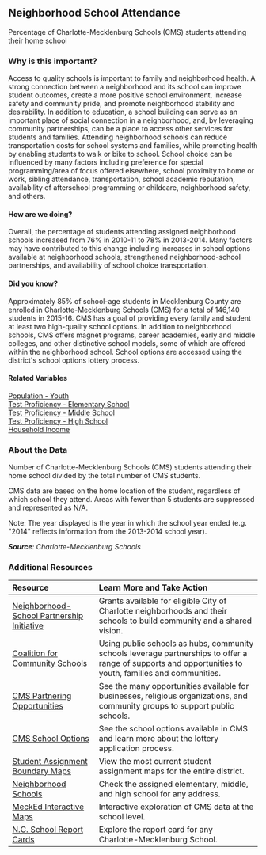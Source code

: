 ## Neighborhood School Attendance 
Percentage of Charlotte-Mecklenburg Schools (CMS) students attending their home school

### Why is this important?
Access to quality schools is important to family and neighborhood health. A strong connection between a neighborhood and its school can improve student outcomes, create a more positive school environment, increase safety and community pride, and promote neighborhood stability and desirability. In addition to education, a school building can serve as an important place of social connection in a neighborhood, and, by leveraging community partnerships, can be a place to access other services for students and families. Attending neighborhood schools can reduce transportation costs for school systems and families, while promoting health by enabling students to walk or bike to school. School choice can be influenced by many factors including preference for special programming/area of focus offered elsewhere, school proximity to home or work, sibling attendance, transportation, school academic reputation, availability of afterschool programming or childcare, neighborhood safety, and others.

#### How are we doing?
Overall, the percentage of students attending assigned neighborhood schools increased from 76% in 2010-11 to 78% in 2013-2014. Many factors may have contributed to this change including increases in school options available at neighborhood schools, strengthened neighborhood-school partnerships, and availability of school choice transportation. 

#### Did you know?
Approximately 85% of school-age students in Mecklenburg County are enrolled in Charlotte-Mecklenburg Schools (CMS) for a total of 146,140 students in 2015-16. CMS has a goal of providing every family and student at least two high-quality school options. In addition to neighborhood schools, CMS offers magnet programs, career academies, early and middle colleges, and other distinctive school models, some of which are offered within the neighborhood school. School options are accessed using the district's school options lottery process.

#### Related Variables
<a href="javascript:void(0)" onclick="model.metricId = 'm12'">Population - Youth</a>  
<a href="javascript:void(0)" onclick="model.metricId = 'm62'">Test Proficiency - Elementary School</a>  
<a href="javascript:void(0)" onclick="model.metricId = 'm63'">Test Proficiency - Middle School</a>  
<a href="javascript:void(0)" onclick="model.metricId = 'm64'">Test Proficiency - High School</a>  
<a href="javascript:void(0)" onclick="model.metricId = 'm37'">Household Income</a>  


### About the Data
Number of Charlotte-Mecklenburg Schools (CMS) students attending their home school divided by the total number of CMS students. 

CMS data are based on the home location of the student, regardless of which school they attend. Areas with fewer than 5 students are suppressed and represented as N/A.

Note: The year displayed is the year in which the school year ended (e.g. "2014" reflects information from the 2013-2014 school year).  

_**Source**: Charlotte-Mecklenburg Schools_

### Additional Resources
|Resource | Learn More and Take Action | 
|:--- | :--- |
|[Neighborhood-School Partnership Initiative](http://charlottenc.gov/NBS/CE/NMG/Pages/Opportunities.aspx) |Grants available for eligible City of Charlotte neighborhoods and their schools to build community and a shared vision.
|[Coalition for Community Schools](http://www.communityschools.org/)|Using public schools as hubs, community schools leverage partnerships to offer a range of supports and opportunities to youth, families and communities.
|[CMS Partnering Opportunities](http://www.cms.k12.nc.us/cmsdepartments/vp/Pages/PartneringOpportunities.aspx)|See the many opportunities available for businesses, religious organizations, and community groups to support public schools.
|[CMS School Options](http://www.cms.k12.nc.us/cmsdepartments/ci/MagnetPrograms/Pages/default.aspx)|See the school options available in CMS and learn more about the lottery application process.
|[Student Assignment Boundary Maps](http://www.cms.k12.nc.us/cmsdepartments/StudentPlacement/Pages/BoundaryMaps.aspx)| View the most current student assignment maps for the entire district.
|[Neighborhood Schools](http://mcmap.org/geoportal/?q=schools-home)| Check the assigned elementary, middle, and high school for any address.
|[MeckEd Interactive Maps](http://www.mecked.org/mecked-interactive-data-maps-of-cms/)|Interactive exploration of CMS data at the school level.
|[N.C. School Report Cards](http://www.ncreportcards.org/src/search.jsp?pYear=2012-2013&pList=1&pListVal=600%3ACharlotte-Mecklenburg+Schools+++++++++++&GO2=GO)| Explore the report card for any Charlotte-Mecklenburg School.

